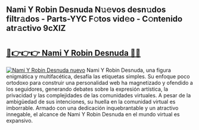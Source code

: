 ## Nami Y Robin Desnuda N𝚞𝚎vos desn𝚞dos filtr𝚊dos - Parts-YYC F𝚘tos vid𝚎o - C𝚘ntenido atr𝚊ctivo 9cXIZ

# <h2><a href="http://mbccaml.tromn.icu/?c=Nami+Y+Robin+Desnuda">🔗👉👉👉 Nami Y Robin Desnuda 🔗🔗</a></h2>

[![Nami Y Robin Desnuda nuevo](https://i.imgur.com/pEAQMta.gif)](http://mbccaml.tromn.icu/?c=Nami+Y+Robin+Desnuda)
Nami Y Robin Desnuda, una figura enigmática y multifacética, desafía las etiquetas simples. Su enfoque poco ortodoxo para construir una personalidad web ha magnetizado y ofendido a los seguidores, generando debates sobre la expresión artística, la privacidad y las complejidades de las comunidades virtuales. A pesar de la ambigüedad de sus intenciones, su huella en la comunidad virtual es imborrable. Armado con una dedicación inquebrantable y un atractivo innegable, el alcance de Nami Y Robin Desnuda en el mundo virtual es expansivo.
